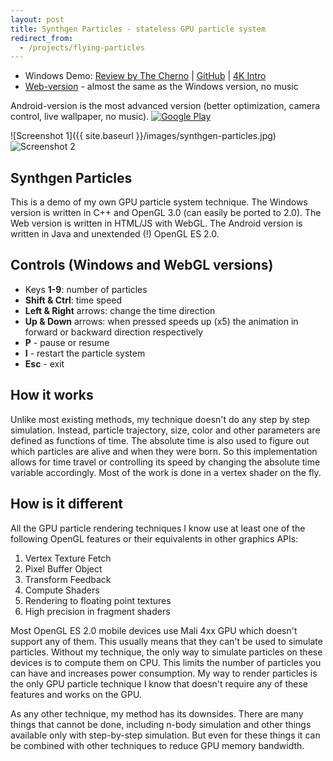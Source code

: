 ```yaml
---
layout: post
title: Synthgen Particles - stateless GPU particle system
redirect_from:
  - /projects/flying-particles
---
```


- Windows Demo: [Review by The Cherno](https://youtu.be/kdJhCv7lCD4?t=55) | [GitHub](https://github.com/devoln/synthgen-particles-win/) | [4K Intro](https://github.com/devoln/synthgen-particles-win/blob/master/bin/SynthgenParticles-4kintro.exe?raw=true)
- [Web-version](../particles/) - almost the same as the Windows version, no music

Android-version is the most advanced version (better optimization, camera control, live wallpaper, no music).
<a href='https://play.google.com/store/apps/details?id=com.gammaker.synthgenparticles'><img alt='Google Play' src='https://play.google.com/intl/en_gb/badges/images/generic/en_badge_web_generic.png'/></a>

![Screenshot 1]({{ site.baseurl }}/images/synthgen-particles.jpg)
![Screenshot 2](https://raw.githubusercontent.com/devoln/synthgen-particles-win/master/Screenshot.jpg)


## Synthgen Particles

 This is a demo of my own GPU particle system technique.
 The Windows version is written in C++ and OpenGL 3.0 (can easily be ported to 2.0).
 The Web version is written in HTML/JS with WebGL.
 The Android version is written in Java and unextended (!) OpenGL ES 2.0.

## Controls (Windows and WebGL versions)

- Keys **1-9**: number of particles
- **Shift & Ctrl**: time speed
- **Left & Right** arrows: change the time direction
- **Up & Down** arrows: when pressed speeds up (x5) the animation in forward or backward direction respectively
- **P** - pause or resume
- **I** - restart the particle system
- **Esc** - exit

## How it works

Unlike most existing methods, my technique doesn't do any step by step simulation. Instead, particle trajectory, size, color and other parameters are defined as functions of time. The absolute time is also used to figure out which particles are alive and when they were born. So this implementation allows for time travel or controlling its speed by changing the absolute time variable accordingly. Most of the work is done in a vertex shader on the fly.

## How is it different

All the GPU particle rendering techniques I know use at least one of the following OpenGL features or their equivalents in other graphics APIs:

1. Vertex Texture Fetch
2. Pixel Buffer Object
3. Transform Feedback
4. Compute Shaders
5. Rendering to floating point textures
6. High precision in fragment shaders

Most OpenGL ES 2.0 mobile devices use Mali 4xx GPU which doesn't support any of them. This usually means that they can't be used to simulate particles. Without my technique, the only way to simulate particles on these devices is to compute them on CPU. This limits the number of particles you can have and increases power consumption. My way to render particles is the only GPU particle technique I know that doesn't require any of these features and works on the GPU.

As any other technique, my method has its downsides. There are many things that cannot be done, including n-body simulation and other things available only with step-by-step simulation. But even for these things it can be combined with other techniques to reduce GPU memory bandwidth.
